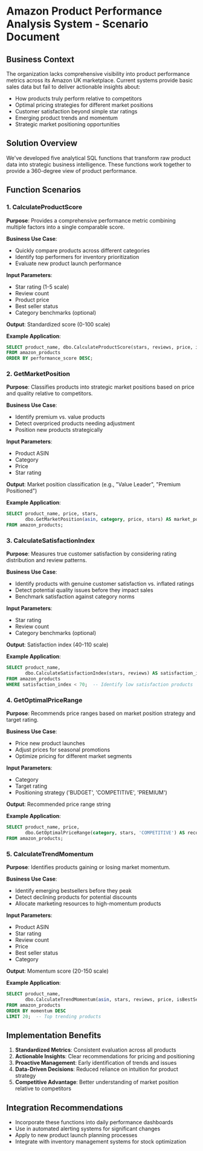 # Amazon Product Performance Analysis System - Scenario Document

## Business Context
The organization lacks comprehensive visibility into product performance metrics across its Amazon UK marketplace. Current systems provide basic sales data but fail to deliver actionable insights about:
- How products truly perform relative to competitors
- Optimal pricing strategies for different market positions
- Customer satisfaction beyond simple star ratings
- Emerging product trends and momentum
- Strategic market positioning opportunities

## Solution Overview
We've developed five analytical SQL functions that transform raw product data into strategic business intelligence. These functions work together to provide a 360-degree view of product performance.

## Function Scenarios

### 1. CalculateProductScore
**Purpose**: Provides a comprehensive performance metric combining multiple factors into a single comparable score.

**Business Use Case**:
- Quickly compare products across different categories
- Identify top performers for inventory prioritization
- Evaluate new product launch performance

**Input Parameters**:
- Star rating (1-5 scale)
- Review count
- Product price
- Best seller status
- Category benchmarks (optional)

**Output**: Standardized score (0-100 scale)

**Example Application**:
```sql
SELECT product_name, dbo.CalculateProductScore(stars, reviews, price, isBestSeller) AS performance_score
FROM amazon_products
ORDER BY performance_score DESC;
```

### 2. GetMarketPosition
**Purpose**: Classifies products into strategic market positions based on price and quality relative to competitors.

**Business Use Case**:
- Identify premium vs. value products
- Detect overpriced products needing adjustment
- Position new products strategically

**Input Parameters**:
- Product ASIN
- Category
- Price
- Star rating

**Output**: Market position classification (e.g., "Value Leader", "Premium Positioned")

**Example Application**:
```sql
SELECT product_name, price, stars, 
       dbo.GetMarketPosition(asin, category, price, stars) AS market_position
FROM amazon_products;
```

### 3. CalculateSatisfactionIndex
**Purpose**: Measures true customer satisfaction by considering rating distribution and review patterns.

**Business Use Case**:
- Identify products with genuine customer satisfaction vs. inflated ratings
- Detect potential quality issues before they impact sales
- Benchmark satisfaction against category norms

**Input Parameters**:
- Star rating
- Review count
- Category benchmarks (optional)

**Output**: Satisfaction index (40-110 scale)

**Example Application**:
```sql
SELECT product_name, 
       dbo.CalculateSatisfactionIndex(stars, reviews) AS satisfaction_index
FROM amazon_products
WHERE satisfaction_index < 70;  -- Identify low satisfaction products
```

### 4. GetOptimalPriceRange
**Purpose**: Recommends price ranges based on market position strategy and target rating.

**Business Use Case**:
- Price new product launches
- Adjust prices for seasonal promotions
- Optimize pricing for different market segments

**Input Parameters**:
- Category
- Target rating
- Positioning strategy ('BUDGET', 'COMPETITIVE', 'PREMIUM')

**Output**: Recommended price range string

**Example Application**:
```sql
SELECT product_name, price,
       dbo.GetOptimalPriceRange(category, stars, 'COMPETITIVE') AS recommended_range
FROM amazon_products;
```

### 5. CalculateTrendMomentum
**Purpose**: Identifies products gaining or losing market momentum.

**Business Use Case**:
- Identify emerging bestsellers before they peak
- Detect declining products for potential discounts
- Allocate marketing resources to high-momentum products

**Input Parameters**:
- Product ASIN
- Star rating
- Review count
- Price
- Best seller status
- Category

**Output**: Momentum score (20-150 scale)

**Example Application**:
```sql
SELECT product_name,
       dbo.CalculateTrendMomentum(asin, stars, reviews, price, isBestSeller, category) AS momentum
FROM amazon_products
ORDER BY momentum DESC
LIMIT 20;  -- Top trending products
```

## Implementation Benefits
1. **Standardized Metrics**: Consistent evaluation across all products
2. **Actionable Insights**: Clear recommendations for pricing and positioning
3. **Proactive Management**: Early identification of trends and issues
4. **Data-Driven Decisions**: Reduced reliance on intuition for product strategy
5. **Competitive Advantage**: Better understanding of market position relative to competitors

## Integration Recommendations
- Incorporate these functions into daily performance dashboards
- Use in automated alerting systems for significant changes
- Apply to new product launch planning processes
- Integrate with inventory management systems for stock optimization
